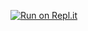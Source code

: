 
[![Run on Repl.it](https://replit.com/badge/github/Th30neAnd0nly/TrackDown)](https://repl.it/github/Mw-hack/mwwm)





